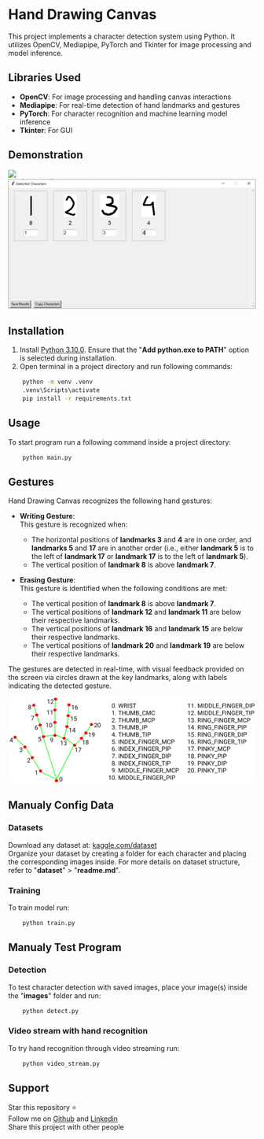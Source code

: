 # Hand Drawing Canvas

This project implements a character detection system using Python. It utilizes OpenCV, Mediapipe, PyTorch and Tkinter for image processing and model inference.

## Libraries Used

- **OpenCV**: For image processing and handling canvas interactions
- **Mediapipe**: For real-time detection of hand landmarks and gestures
- **PyTorch**: For character recognition and machine learning model inference
- **Tkinter**: For GUI

## Demonstration

![](demonstration/main_screen.gif)
![](demonstration/detect_screen.png)

## Installation

1. Install [Python 3.10.0](https://www.python.org/downloads/release/python-3100/). Ensure that the "**Add python.exe to PATH**" option is selected during installation. 
2. Open terminal in a project directory and run following commands:
```bash
    python -m venv .venv
    .venv\Scripts\activate
    pip install -r requirements.txt
```

## Usage

To start program run a following command inside a project directory:
```bash
    python main.py 
```

## Gestures

Hand Drawing Canvas recognizes the following hand gestures:

- **Writing Gesture**:  
  This gesture is recognized when:
  - The horizontal positions of **landmarks 3** and **4** are in one order, and **landmarks 5** and **17** are in another order (i.e., either **landmark 5** is to the left of **landmark 17** or **landmark 17** is to the left of **landmark 5**).
  - The vertical position of **landmark 8** is above **landmark 7**.

- **Erasing Gesture**:  
  This gesture is identified when the following conditions are met:
  - The vertical position of **landmark 8** is above **landmark 7**.
  - The vertical positions of **landmark 12** and **landmark 11** are below their respective landmarks.
  - The vertical positions of **landmark 16** and **landmark 15** are below their respective landmarks.
  - The vertical positions of **landmark 20** and **landmark 19** are below their respective landmarks.

The gestures are detected in real-time, with visual feedback provided on the screen via circles drawn at the key landmarks, along with labels indicating the detected gesture.  

![](landmarks.png)  

## Manualy Config Data

### Datasets
Download any dataset at: [kaggle.com/dataset](https://www.kaggle.com/datasets)  
Organize your dataset by creating a folder for each character and placing the corresponding images inside. For more details on dataset structure, refer to "**dataset**" > "**readme.md**".

### Training
To train model run:
```bash
    python train.py
```

## Manualy Test Program

### Detection
To test character detection with saved images, place your image(s) inside the "**images**" folder and run:
```bash
    python detect.py
```

### Video stream with hand recognition
To try hand recognition through video streaming run:
```bash
    python video_stream.py
```

## Support

Star this repository :star:  
Follow me on [Github](https://github.com/ikbalcaus) and [Linkedin](https://www.linkedin.com/in/ikbalcaus/)  
Share this project with other people
